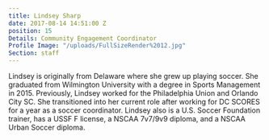 ```yaml
---
title: Lindsey Sharp
date: 2017-08-14 14:51:00 Z
position: 15
Details: Community Engagement Coordinator
Profile Image: "/uploads/FullSizeRender%2012.jpg"
Section: staff
---
```


Lindsey is originally from Delaware where she grew up playing soccer. She graduated from Wilmington University with a degree in Sports Management in 2015. Previously, Lindsey worked for the Philadelphia Union and Orlando City SC. She transitioned into her current role after working for DC SCORES for a year as a soccer coordinator. Lindsey also is a U.S. Soccer Foundation trainer, has a USSF F license, a NSCAA 7v7/9v9 diploma, and a NSCAA Urban Soccer diploma.